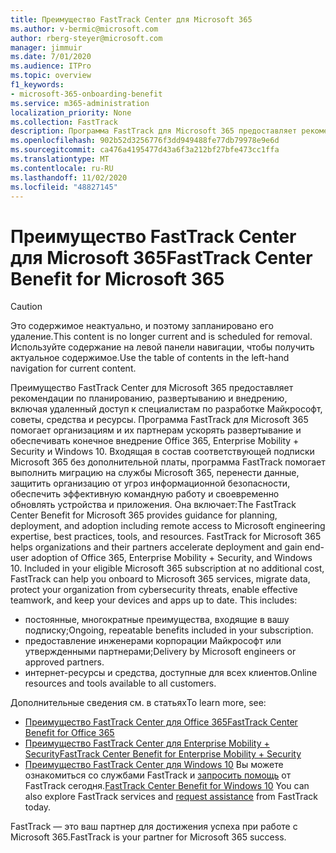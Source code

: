 ```yaml
---
title: Преимущество FastTrack Center для Microsoft 365
ms.author: v-bermic@microsoft.com
author: rberg-steyer@microsoft.com
manager: jimmuir
ms.date: 7/01/2020
ms.audience: ITPro
ms.topic: overview
f1_keywords:
- microsoft-365-onboarding-benefit
ms.service: m365-administration
localization_priority: None
ms.collection: FastTrack
description: Программа FastTrack для Microsoft 365 предоставляет рекомендации по планированию, развертыванию и внедрению, включая удаленный доступ к специалистам по разработке Майкрософт, советы, средства и ресурсы. Программа FastTrack для Microsoft 365 помогает организациям и их партнерам ускорять развертывание и обеспечивать конечное внедрение Office 365, Windows 10 и Enterprise Mobility + Security.
ms.openlocfilehash: 902b52d3256776f3dd949488fe77db79978e9e6d
ms.sourcegitcommit: ca476a4195477d43a6f3a212bf27bfe473cc1ffa
ms.translationtype: MT
ms.contentlocale: ru-RU
ms.lasthandoff: 11/02/2020
ms.locfileid: "48827145"
---
```

# <a name="fasttrack-center-benefit-for-microsoft-365"></a><span data-ttu-id="f19c1-104">Преимущество FastTrack Center для Microsoft 365</span><span class="sxs-lookup"><span data-stu-id="f19c1-104">FastTrack Center Benefit for Microsoft 365</span></span>

> [!CAUTION]
> <span data-ttu-id="f19c1-105">Это содержимое неактуально, и поэтому запланировано его удаление.</span><span class="sxs-lookup"><span data-stu-id="f19c1-105">This content is no longer current and is scheduled for removal.</span></span> <span data-ttu-id="f19c1-106">Используйте содержание на левой панели навигации, чтобы получить актуальное содержимое.</span><span class="sxs-lookup"><span data-stu-id="f19c1-106">Use the table of contents in the left-hand navigation for current content.</span></span>

<span data-ttu-id="f19c1-p103">Преимущество FastTrack Center для Microsoft 365 предоставляет рекомендации по планированию, развертыванию и внедрению, включая удаленный доступ к специалистам по разработке Майкрософт, советы, средства и ресурсы. Программа FastTrack для Microsoft 365 помогает организациям и их партнерам ускорять развертывание и обеспечивать конечное внедрение Office 365, Enterprise Mobility + Security и Windows 10. Входящая в состав соответствующей подписки Microsoft 365 без дополнительной платы, программа FastTrack помогает выполнить миграцию на службы Microsoft 365, перенести данные, защитить организацию от угроз информационной безопасности, обеспечить эффективную командную работу и своевременно обновлять устройства и приложения. Она включает:</span><span class="sxs-lookup"><span data-stu-id="f19c1-p103">The FastTrack Center Benefit for Microsoft 365 provides guidance for planning, deployment, and adoption including remote access to Microsoft engineering expertise, best practices, tools, and resources. FastTrack for Microsoft 365 helps organizations and their partners accelerate deployment and gain end-user adoption of Office 365, Enterprise Mobility + Security, and Windows 10. Included in your eligible Microsoft 365 subscription at no additional cost, FastTrack can help you onboard to Microsoft 365 services, migrate data, protect your organization from cybersecurity threats, enable effective teamwork, and keep your devices and apps up to date. This includes:</span></span>

- <span data-ttu-id="f19c1-111">постоянные, многократные преимущества, входящие в вашу подписку;</span><span class="sxs-lookup"><span data-stu-id="f19c1-111">Ongoing, repeatable benefits included in your subscription.</span></span>
- <span data-ttu-id="f19c1-112">предоставление инженерами корпорации Майкрософт или утвержденными партнерами;</span><span class="sxs-lookup"><span data-stu-id="f19c1-112">Delivery by Microsoft engineers or approved partners.</span></span>
- <span data-ttu-id="f19c1-113">интернет-ресурсы и средства, доступные для всех клиентов.</span><span class="sxs-lookup"><span data-stu-id="f19c1-113">Online resources and tools available to all customers.</span></span>
  
<span data-ttu-id="f19c1-114">Дополнительные сведения см. в статьях</span><span class="sxs-lookup"><span data-stu-id="f19c1-114">To learn more, see:</span></span>

- [<span data-ttu-id="f19c1-115">Преимущество FastTrack Center для Office 365</span><span class="sxs-lookup"><span data-stu-id="f19c1-115">FastTrack Center Benefit for Office 365</span></span>](O365-fasttrack-benefit-for-office-365.md) 
- [<span data-ttu-id="f19c1-116">Преимущество FastTrack Center для Enterprise Mobility + Security</span><span class="sxs-lookup"><span data-stu-id="f19c1-116">FastTrack Center Benefit for Enterprise Mobility + Security</span></span>](EMS-fasttrack-benefit-for-EMS.md)
- <span data-ttu-id="f19c1-117">[Преимущество FastTrack Center для Windows 10](Win-10-fasttrack-benefit-for-Windows-10.md) Вы можете ознакомиться со службами FastTrack и [запросить помощь](https://go.microsoft.com/fwlink/p/?LinkId=2003903) от FastTrack сегодня.</span><span class="sxs-lookup"><span data-stu-id="f19c1-117">[FastTrack Center Benefit for Windows 10](Win-10-fasttrack-benefit-for-Windows-10.md) You can also explore FastTrack services and [request assistance](https://go.microsoft.com/fwlink/p/?LinkId=2003903) from FastTrack today.</span></span>

<span data-ttu-id="f19c1-118">FastTrack — это ваш партнер для достижения успеха при работе с Microsoft 365.</span><span class="sxs-lookup"><span data-stu-id="f19c1-118">FastTrack is your partner for Microsoft 365 success.</span></span>
  